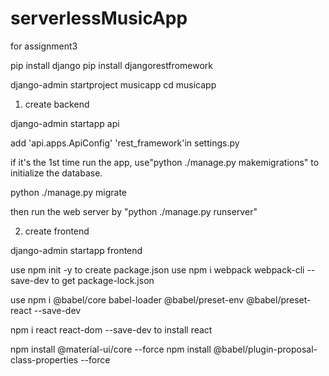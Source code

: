 # serverlessMusicApp
for assignment3

pip install django 
pip install djangorestfromework

django-admin startproject musicapp
cd musicapp
1. create backend
   
django-admin startapp api

add 'api.apps.ApiConfig' 'rest_framework'in settings.py

if it's the 1st time run the app, use"python ./manage.py makemigrations" to initialize the database.

python ./manage.py migrate

then run the web server by "python ./manage.py runserver"

2. create frontend
   
django-admin startapp frontend 

use npm init -y to create package.json
use npm i webpack webpack-cli --save-dev to get package-lock.json

use npm i @babel/core babel-loader @babel/preset-env @babel/preset-react --save-dev

npm i react react-dom --save-dev   to install react

npm  install @material-ui/core --force
npm install @babel/plugin-proposal-class-properties --force
